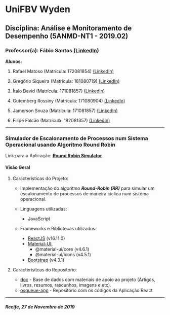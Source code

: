 # UniFBV Wyden

## Disciplina: Análise e Monitoramento de Desempenho (5ANMD-NT1 - 2019.02)

### **Professor(a):** Fábio Santos [(LinkedIn)](https://www.linkedin.com/in/f%C3%A1bio-santos-5a406831/)

**Alunos:**</br>

1. Rafael Matoso (Matrícula: 172081854) [(LinkedIn)](https://www.linkedin.com/in/rafaelmatosope/)</br>

1. Gregório Siqueira (Matrícula: 181080719) [(LinkedIn)](https://www.linkedin.com/in/gregório-siqueira-0ba10993/)</br>

1. Ítalo David (Matrícula: 171081857) [(LinkedIn)](https://www.linkedin.com/in/italo-david-199038167/)</br>

1. Gutemberg Rossiny (Matrícula: 171080904) [(LinkedIn)](https://www.linkedin.com/in/gutemberg-rossiny-13a21b13a)</br>

1. Jamerson Souza (Matrícula: 171081857) [(LinkedIn)](https://www.linkedin.com/in/jamerson-souza-16bb9a15a)</br>

1. Filipe Falcão (Matrícula: 182081357) [(LinkedIn)](https://www.linkedin.com/in/filipe-falcão-067b063a)</br>

---

### Simulador de Escalonamento de Processos num Sistema Operacional usando Algoritmo Round Robin

Link para a Aplicação: **[Round Robin Simulator](analisemo.herokuapp.com)**

#### Visão Geral

1. Características do Projeto:

   - Implementação do algoritmo **_Round-Robin (RR)_** para simular um escalonamento de processos de maneira cíclica num sistema operacional.

   - Linguagens utilizadas:</br>

     - JavaScript

   - Frameworks e Bibliotecas utilizados:</br>

     - [ReactJS](https://pt-br.reactjs.org/) (v16.11.0)
     - [Material-UI:](https://material-ui.com/pt/)
       - @material-ui/core (v4.6.1)
       - @material-ui/icons (v4.5.1)
     - [Bootstrap](https://getbootstrap.com/) (v4.3.1)

2. Caracterísitcas do Repositório:

   - [doc](https://github.com/rafamatoso/osqueue-unifbv/tree/master/doc) - Base de dados com materiais de apoio ao projeto (Artigos, livros, resumos, rascunhos, imagens e etc).</br>
   - [osqueue-app](https://github.com/rafamatoso/osqueue-unifbv/tree/master/osqueue-app) - Repositório com os códigos da Aplicação React</br>

---

##### Recife, 27 de Novembro de 2019
